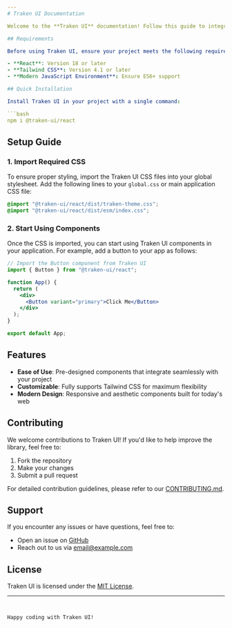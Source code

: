```yaml
---
# Traken UI Documentation

Welcome to the **Traken UI** documentation! Follow this guide to integrate Traken UI into your project effortlessly.

## Requirements

Before using Traken UI, ensure your project meets the following requirements:

- **React**: Version 18 or later
- **Tailwind CSS**: Version 4.1 or later
- **Modern JavaScript Environment**: Ensure ES6+ support

## Quick Installation

Install Traken UI in your project with a single command:

```bash
npm i @traken-ui/react
```

## Setup Guide

### 1. Import Required CSS

To ensure proper styling, import the Traken UI CSS files into your global stylesheet. Add the following lines to your `global.css` or main application CSS file:

```css
@import "@traken-ui/react/dist/traken-theme.css";
@import "@traken-ui/react/dist/esm/index.css";
```

### 2. Start Using Components

Once the CSS is imported, you can start using Traken UI components in your application. For example, add a button to your app as follows:

```jsx
// Import the Button component from Traken UI
import { Button } from "@traken-ui/react";

function App() {
  return (
    <div>
      <Button variant="primary">Click Me</Button>
    </div>
  );
}

export default App;
```

## Features

- **Ease of Use**: Pre-designed components that integrate seamlessly with your project
- **Customizable**: Fully supports Tailwind CSS for maximum flexibility
- **Modern Design**: Responsive and aesthetic components built for today's web

## Contributing

We welcome contributions to Traken UI! If you'd like to help improve the library, feel free to:

1. Fork the repository
2. Make your changes
3. Submit a pull request

For detailed contribution guidelines, please refer to our [CONTRIBUTING.md](CONTRIBUTING.md).

## Support

If you encounter any issues or have questions, feel free to:

- Open an issue on [GitHub](https://github.com/your-repo/traken-ui)
- Reach out to us via [email@example.com](mailto:email@example.com)

## License

Traken UI is licensed under the [MIT License](LICENSE).

---
```


Happy coding with Traken UI!
